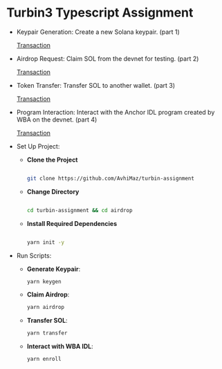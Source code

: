# Turbin3 Typescript Assignment

- Keypair Generation: Create a new Solana keypair. (part 1)
  
  [Transaction](https://explorer.solana.com/tx/5CRi9fxX7jwCq2KFQ2N2Hp9DwHV7nBb2L8tCgxPR8oRyQTLzZqiB9XxeD88E57M1mY4yyH7HNy3wV2arZ2n6Ws8n?cluster=devnet )
- Airdrop Request: Claim SOL from the devnet for testing. (part 2)

  [Transaction](https://explorer.solana.com/tx/4syKzhxDEizdvrX9cnQYSZvycXaPeKGEZKe29fdhDRMXpiHqD6SvfW7SyVFsNRhfhnJQtDBuhb4MNpY4UktoZ3b9?cluster=devnet)
- Token Transfer: Transfer SOL to another wallet. (part 3)

  [Transaction](https://explorer.solana.com/tx/WuzzoXAhp7H215dnJy47Nz8xBJgbvetBboVHctLHatzMQoFULKxa9wB9MVpXn1WEmwVaqBbtdwf191TJEp6zyyg?cluster=devnet)
- Program Interaction: Interact with the Anchor IDL program created by WBA on the devnet. (part 4)
  
  [Transaction](https://explorer.solana.com/tx/tDZz54Vhtiq45fijwEmzpFVPZqGj4prDtwhT9JnwCtERdjwiRSo5R33CEnUwXZj381fhvNqbqXsvWyc7JMkceJS?cluster=devnet)



-  Set Up Project:
  
    - **Clone the Project**
      
       ```bash
   
       git clone https://github.com/AvhiMaz/turbin-assignment
   
       ```
    - **Change Directory**
      
       ```bash
   
       cd turbin-assignment && cd airdrop
   
        ```
   - **Install Required Dependencies**
     
       ```bash
   
       yarn init -y
   
       ```

- Run Scripts:
  
   - **Generate Keypair**:
  
     ```bash
     yarn keygen
     ```
   - **Claim Airdrop**:
     
     ```bash
     yarn airdrop
     ```

   - **Transfer SOL**:
     
     ```bash
     yarn transfer
     ```
     
   - **Interact with WBA IDL**:
     
     ```bash
     yarn enroll
     ```

